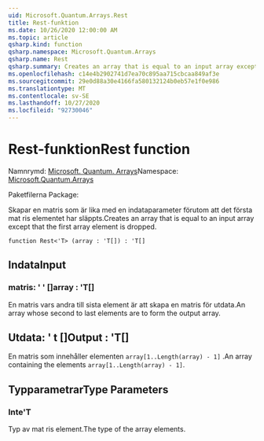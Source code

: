 ```yaml
---
uid: Microsoft.Quantum.Arrays.Rest
title: Rest-funktion
ms.date: 10/26/2020 12:00:00 AM
ms.topic: article
qsharp.kind: function
qsharp.namespace: Microsoft.Quantum.Arrays
qsharp.name: Rest
qsharp.summary: Creates an array that is equal to an input array except that the first array element is dropped.
ms.openlocfilehash: c14e4b2902741d7ea70c895aa715cbcaa849af3e
ms.sourcegitcommit: 29e0d88a30e4166fa580132124b0eb57e1f0e986
ms.translationtype: MT
ms.contentlocale: sv-SE
ms.lasthandoff: 10/27/2020
ms.locfileid: "92730046"
---
```

# <a name="rest-function"></a><span data-ttu-id="0e55d-102">Rest-funktion</span><span class="sxs-lookup"><span data-stu-id="0e55d-102">Rest function</span></span>

<span data-ttu-id="0e55d-103">Namnrymd: [Microsoft. Quantum. Arrays](xref:Microsoft.Quantum.Arrays)</span><span class="sxs-lookup"><span data-stu-id="0e55d-103">Namespace: [Microsoft.Quantum.Arrays](xref:Microsoft.Quantum.Arrays)</span></span>

<span data-ttu-id="0e55d-104">Paketfilerna [](https://nuget.org/packages/)</span><span class="sxs-lookup"><span data-stu-id="0e55d-104">Package: [](https://nuget.org/packages/)</span></span>


<span data-ttu-id="0e55d-105">Skapar en matris som är lika med en indataparameter förutom att det första mat ris elementet har släppts.</span><span class="sxs-lookup"><span data-stu-id="0e55d-105">Creates an array that is equal to an input array except that the first array element is dropped.</span></span>

```qsharp
function Rest<'T> (array : 'T[]) : 'T[]
```


## <a name="input"></a><span data-ttu-id="0e55d-106">Indata</span><span class="sxs-lookup"><span data-stu-id="0e55d-106">Input</span></span>

### <a name="array--t"></a><span data-ttu-id="0e55d-107">matris: ' ' []</span><span class="sxs-lookup"><span data-stu-id="0e55d-107">array : 'T[]</span></span>

<span data-ttu-id="0e55d-108">En matris vars andra till sista element är att skapa en matris för utdata.</span><span class="sxs-lookup"><span data-stu-id="0e55d-108">An array whose second to last elements are to form the output array.</span></span>



## <a name="output--t"></a><span data-ttu-id="0e55d-109">Utdata: ' t []</span><span class="sxs-lookup"><span data-stu-id="0e55d-109">Output : 'T[]</span></span>

<span data-ttu-id="0e55d-110">En matris som innehåller elementen `array[1..Length(array) - 1]` .</span><span class="sxs-lookup"><span data-stu-id="0e55d-110">An array containing the elements `array[1..Length(array) - 1]`.</span></span>

## <a name="type-parameters"></a><span data-ttu-id="0e55d-111">Typparametrar</span><span class="sxs-lookup"><span data-stu-id="0e55d-111">Type Parameters</span></span>

### <a name="t"></a><span data-ttu-id="0e55d-112">Inte</span><span class="sxs-lookup"><span data-stu-id="0e55d-112">'T</span></span>

<span data-ttu-id="0e55d-113">Typ av mat ris element.</span><span class="sxs-lookup"><span data-stu-id="0e55d-113">The type of the array elements.</span></span>